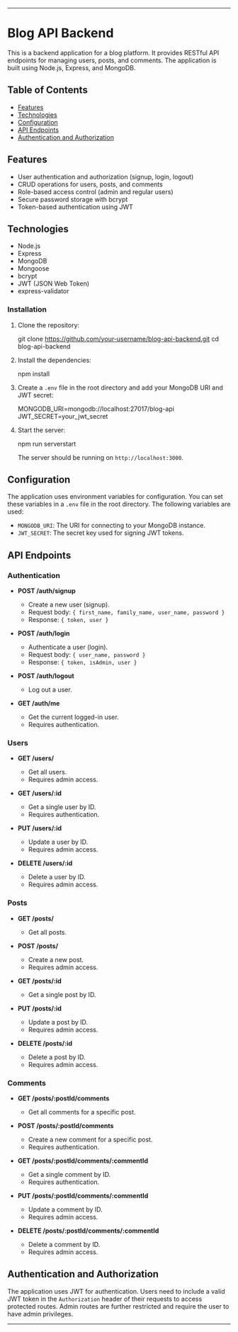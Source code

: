 
---

# Blog API Backend

This is a backend application for a blog platform. It provides RESTful API endpoints for managing users, posts, and comments. The application is built using Node.js, Express, and MongoDB.

## Table of Contents

- [Features](#features)
- [Technologies](#technologies)
- [Configuration](#configuration)
- [API Endpoints](#api-endpoints)
- [Authentication and Authorization](#authentication-and-authorization)

## Features

- User authentication and authorization (signup, login, logout)
- CRUD operations for users, posts, and comments
- Role-based access control (admin and regular users)
- Secure password storage with bcrypt
- Token-based authentication using JWT

## Technologies

- Node.js
- Express
- MongoDB
- Mongoose
- bcrypt
- JWT (JSON Web Token)
- express-validator

### Installation

1. Clone the repository:

   git clone https://github.com/your-username/blog-api-backend.git
   cd blog-api-backend

2. Install the dependencies:

   npm install

3. Create a `.env` file in the root directory and add your MongoDB URI and JWT secret:

   MONGODB_URI=mongodb://localhost:27017/blog-api
   JWT_SECRET=your_jwt_secret

4. Start the server:

   npm run serverstart

   The server should be running on `http://localhost:3000`.

## Configuration

The application uses environment variables for configuration. You can set these variables in a `.env` file in the root directory. The following variables are used:

- `MONGODB_URI`: The URI for connecting to your MongoDB instance.
- `JWT_SECRET`: The secret key used for signing JWT tokens.

## API Endpoints

### Authentication

- **POST /auth/signup**
  - Create a new user (signup).
  - Request body: `{ first_name, family_name, user_name, password }`
  - Response: `{ token, user }`

- **POST /auth/login**
  - Authenticate a user (login).
  - Request body: `{ user_name, password }`
  - Response: `{ token, isAdmin, user }`

- **POST /auth/logout**
  - Log out a user.

- **GET /auth/me**
  - Get the current logged-in user.
  - Requires authentication.

### Users

- **GET /users/**
  - Get all users.
  - Requires admin access.

- **GET /users/:id**
  - Get a single user by ID.
  - Requires authentication.

- **PUT /users/:id**
  - Update a user by ID.
  - Requires admin access.

- **DELETE /users/:id**
  - Delete a user by ID.
  - Requires admin access.

### Posts

- **GET /posts/**
  - Get all posts.

- **POST /posts/**
  - Create a new post.
  - Requires admin access.

- **GET /posts/:id**
  - Get a single post by ID.

- **PUT /posts/:id**
  - Update a post by ID.
  - Requires admin access.

- **DELETE /posts/:id**
  - Delete a post by ID.
  - Requires admin access.

### Comments

- **GET /posts/:postId/comments**
  - Get all comments for a specific post.

- **POST /posts/:postId/comments**
  - Create a new comment for a specific post.
  - Requires authentication.

- **GET /posts/:postId/comments/:commentId**
  - Get a single comment by ID.
  - Requires authentication.

- **PUT /posts/:postId/comments/:commentId**
  - Update a comment by ID.
  - Requires admin access.

- **DELETE /posts/:postId/comments/:commentId**
  - Delete a comment by ID.
  - Requires admin access.

## Authentication and Authorization

The application uses JWT for authentication. Users need to include a valid JWT token in the `Authorization` header of their requests to access protected routes. Admin routes are further restricted and require the user to have admin privileges.


---